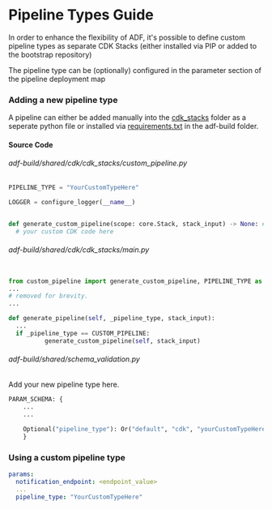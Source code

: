 # Pipeline Types Guide

In order to enhance the flexibility of ADF, it's possible to define custom pipeline types as separate CDK Stacks (either installed via PIP or added to the bootstrap repository)

The pipeline type can be (optionally) configured in the parameter section of the pipeline deployment map

### Adding a new pipeline type

A pipeline can either be added manually into the [cdk_stacks](src/lambda_codebase/initial_commit/bootstrap_repository/adf-build/shared/cdk/cdk_stacks) folder as a seperate python file or installed via [requirements.txt](src/lambda_codebase/initial_commit/bootstrap_repository/adf-build/requirements.txt) in the adf-build folder.

#### Source Code
###### adf-build/shared/cdk/cdk_stacks/custom_pipeline.py
```python
PIPELINE_TYPE = "YourCustomTypeHere"

LOGGER = configure_logger(__name__)


def generate_custom_pipeline(scope: core.Stack, stack_input) -> None: #pylint: disable=R0912, R0915
  # your custom CDK code here

```
###### adf-build/shared/cdk/cdk_stacks/main.py
```python

from custom_pipeline import generate_custom_pipeline, PIPELINE_TYPE as CUSTOM_PIPELINE
...
# removed for brevity.
...

def generate_pipeline(self, _pipeline_type, stack_input):
  ...
  if _pipeline_type == CUSTOM_PIPELINE:
          generate_custom_pipeline(self, stack_input)

```

###### adf-build/shared/schema_validation.py
Add your new pipeline type here.
```python
PARAM_SCHEMA: {
    ...
    ...
    
    Optional("pipeline_type"): Or("default", "cdk", "yourCustomTypeHere"),
    }

```



### Using a custom pipeline type

```YAML
params:
  notification_endpoint: <endpoint_value>
  ...
  pipeline_type: "YourCustomTypeHere"
  ```
